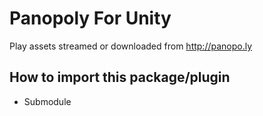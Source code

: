 Panopoly For Unity
======================

Play assets streamed or downloaded from http://panopo.ly

How to import this package/plugin
------------------------
- Submodule
